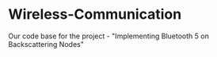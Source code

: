 # Wireless-Communication
Our code base for the project - "Implementing Bluetooth 5 on Backscattering Nodes"
